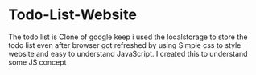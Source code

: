 # Todo-List-Website
The todo list is Clone of google keep i used the localstorage to store the todo list even after browser got refreshed
by using Simple css to style website
and easy to understand JavaScript.
I created this to understand some JS concept 


